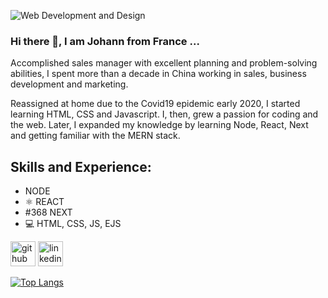 ![Web Development and Design](https://lh3.googleusercontent.com/x71jsy97FpXEROy83LsR07hqATrThhy94Y6JtOBYfih0Ho9kuFpZEXcK8KcyCQxDFgSo-o4KoLR0eY7NJ58wjj72f1jvPPRiHEj5dIwJS8JNHv1082kccQII8IzZofZFodVXF8NBpVTvE8oQqhO0rKhekVlPqVXcype9_mK6dxFw6u66yA24O1H_abZvkdixEHvTspI1yRfX-YYO5BXSlHo45wykGPCT3QnCClKXFEIOBJpT0M3xwGIbepZI_Kep4Mzy2Mgo_4J-9pxXz8HCprKvlqANPAFjNcJpLNLf0tjPOnq9ZbWkrjiU79MifTHqu2k8z8U45N4ru1ZG1dja22D75VbAuwxjwxebYwyeX4OVpFw6BOwn4lTx3lIvo03dj6sFeY5Zz-P-Zz7ZRihwxI34RMk2zedXJtYqic_cQusN6IrC2GB6XKbpS3M_tKAqxacssmXUxT7rYdxJUTNTnOSqRagYs99de-ZeoZFBMhuLkpFtxQYw2apbJGySWeXHROpe_F_fthRyD1cYDZb9Pk_jzmA6YlNqHSX6YaV7Kz-3cHljEcn76bEYPhZ9WDUw0g5VBbcHoUk3nQhFv2SPUt4zYGX9dbRJHG7deyZaDAVa2uLAIpAg9OTGnxvMV68kT2YgwXzMAoNm3Lu8inieG01dZ8mGl5tsUU_Yzi_lXw7Lewy0hTBJFzNDcERWmIGMYoFcfZaeb6IF6xlidgoazRc=w1268-h634-no?authuser=0)

### Hi there 👋, I am Johann from France ...
 
Accomplished sales manager with excellent planning and problem-solving abilities, I spent more than a decade in China working in sales, business development and marketing.

Reassigned at home due to the Covid19 epidemic early 2020, I started learning HTML, CSS and Javascript. I, then, grew a passion for coding and the web. Later, I expanded my knowledge by learning Node, React, Next and getting familiar with the MERN stack.  

## Skills and Experience:

- NODE
- ⚛ REACT
- #368 NEXT
- 💻 HTML, CSS, JS, EJS 

[<img src='https://cdn.jsdelivr.net/npm/simple-icons@3.0.1/icons/github.svg' alt='github' height='40'>](https://github.com/JohannD2)  [<img src='https://cdn.jsdelivr.net/npm/simple-icons@3.0.1/icons/linkedin.svg' alt='linkedin' height='40'>](https://www.linkedin.com/in/linkedin.com/in/johann-darbas-2719712/)  

[![Top Langs](https://github-readme-stats.vercel.app/api/top-langs/?username=JohannD2)](https://github.com/anuraghazra/github-readme-stats) 
